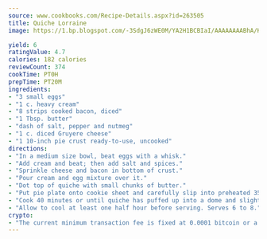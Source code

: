```yaml
---
source: www.cookbooks.com/Recipe-Details.aspx?id=263505
title: Quiche Lorraine
image: https://1.bp.blogspot.com/-3SdgJ6zWE0M/YA2H1BCBIaI/AAAAAAAABhA/KLu9yTsYBMkJQudB_uFGwTypBtmTiBfZgCLcBGAsYHQ/s320/4.png

yield: 6
ratingValue: 4.7
calories: 182 calories
reviewCount: 374
cookTime: PT0H
prepTime: PT20M
ingredients:
- "3 small eggs"
- "1 c. heavy cream"
- "8 strips cooked bacon, diced"
- "1 Tbsp. butter"
- "dash of salt, pepper and nutmeg"
- "1 c. diced Gruyere cheese"
- "1 10-inch pie crust ready-to-use, uncooked"
directions:
- "In a medium size bowl, beat eggs with a whisk."
- "Add cream and beat; then add salt and spices."
- "Sprinkle cheese and bacon in bottom of crust."
- "Pour cream and egg mixture over it."
- "Dot top of quiche with small chunks of butter."
- "Put pie plate onto cookie sheet and carefully slip into preheated 350u00b0 oven."
- "Cook 40 minutes or until quiche has puffed up into a dome and slightly brown."
- "Allow to cool at least one half hour before serving. Serves 6 to 8."
crypto:
- "The current minimum transaction fee is fixed at 0.0001 bitcoin or a tenth of a millibitcoin per kilobyte, recently decreased from one millibitcoin."
---
```

